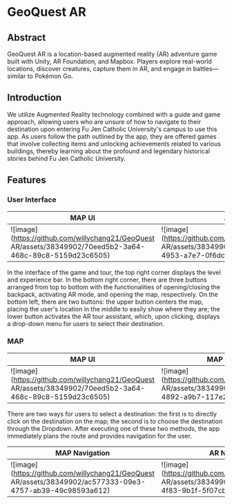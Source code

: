 # GeoQuest AR

## Abstract

GeoQuest AR is a location-based augmented reality (AR) adventure game built with Unity, AR Foundation, and Mapbox.
Players explore real-world locations, discover creatures, capture them in AR, and engage in battles—similar to Pokémon Go.

## Introduction
We utilize Augmented Reality technology combined with a guide and game approach, allowing users who are unsure of how to navigate to their destination upon entering Fu Jen Catholic University's campus to use this app. As users follow the path outlined by the app, they are offered games that involve collecting items and unlocking achievements related to various buildings, thereby learning about the profound and legendary historical stories behind Fu Jen Catholic University.

## Features
### User Interface
| MAP UI| AR UI| 
| -------- | -------- | 
| ![image](https://github.com/willychang21/GeoQuest AR/assets/38349902/70eed5b2-3a64-468c-89c8-5159d23c6505)| ![image](https://github.com/willychang21/GeoQuest AR/assets/38349902/24448ac3-afee-4953-a7e7-0f6dc691164d)| 

In the interface of the game and tour, the top right corner displays the level and experience bar. In the bottom right corner, there are three buttons arranged from top to bottom with the functionalities of opening/closing the backpack, activating AR mode, and opening the map, respectively. On the bottom left, there are two buttons: the upper button centers the map, placing the user's location in the middle to easily show where they are; the lower button activates the AR tour assistant, which, upon clicking, displays a drop-down menu for users to select their destination.

### MAP
| MAP UI| MAP Dropdown| 
| -------- | -------- | 
| ![image](https://github.com/willychang21/GeoQuest AR/assets/38349902/70eed5b2-3a64-468c-89c8-5159d23c6505)|  ![image](https://github.com/willychang21/GeoQuest AR/assets/38349902/be08b63a-6ec7-4892-a9b7-117e29418ec1)| 

There are two ways for users to select a destination: the first is to directly click on the destination on the map; the second is to choose the destination through the Dropdown. After executing one of these two methods, the app immediately plans the route and provides navigation for the user.

| MAP Navigation| AR Navigation| 
| -------- | -------- | 
| ![image](https://github.com/willychang21/GeoQuest AR/assets/38349902/ac577333-09e3-4757-ab39-49c98593a612)| ![image](https://github.com/willychang21/GeoQuest AR/assets/38349902/2cf33aae-c12e-4f83-9b1f-5f07cb8349a2)| 



  
  





